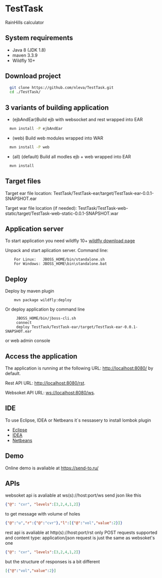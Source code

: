 # TestTask
RainHills calculator

System requirements
-------------------

* Java 8 (JDK 1.8) 
* maven 3.3.9
* Wildfly 10+

Download project
----------------

``` bash
  git clone https://github.com/nleva/TestTask.git
  cd ./TestTask/
```
3 variants of building application
----------------------------------

* (ejbAndEar)Build ejb with websocket and rest wrapped into EAR
``` bash
  mvn install -P ejbAndEar
```
* (web) Build web modules wrapped into WAR
``` bash
  mvn install -P web 
```
* (all) (default) Build all modles ejb + web wrapped into EAR
``` bash
  mvn install
```

Target files
------------

Target ear file location: TestTask/TestTask-ear/target/TestTask-ear-0.0.1-SNAPSHOT.ear

Target war file location (if needed): TestTask/TestTask-web-static/target/TestTask-web-static-0.0.1-SNAPSHOT.war

Application server
------------------

To start application you need wildfly 10+ 
[wildfly download page](http://wildfly.org/downloads/)

Unpack and start aplication server. Command line:

        For Linux:   JBOSS_HOME/bin/standalone.sh
        For Windows: JBOSS_HOME\bin\standalone.bat
Deploy
------

Deploy by maven plugin

        mvn package wildfly:deploy
        
Or deploy application by command line 

         JBOSS_HOME/bin/jboss-cli.sh
         connect
         deploy TestTask/TestTask-ear/target/TestTask-ear-0.0.1-SNAPSHOT.ear
         
or web admin console


Access the application 
----------------------

The application is running at the following URL: <http://localhost:8080/> by default.

Rest API URL: <http://localhost:8080/rst>.

Websoket API URL:  <ws://localhost:8080/ws>.


IDE
---
To use Eclipse, IDEA or Netbeans it`s nessasery to install lombok plugin
* [Eclipse](https://projectlombok.org/setup/eclipse)
* [IDEA](https://projectlombok.org/setup/intellij)
* [Netbeans](https://projectlombok.org/setup/netbeans)


Demo
----

Online demo is avaliable at https://send-to.ru/

APIs
---

websoket api is avaliable at ws(s)://host:port/ws
send json like this
``` json
{"@": "cvr", "levels":[3,2,4,1,2]}
```
to get message with volume of holes
``` json
{"@":"u","r":{"@":"cvr"},"l":[{"@":"vol","value":2}]}
```

rest api is avaliable at http(s)://host:port/rst
only POST requests supported and content type: application/json
request is just the same as websoket's one
``` json
{"@": "cvr", "levels":[3,2,4,1,2]}
```
but the structure of responses is a bit different 
``` json
[{"@":"vol","value":2}]
```
